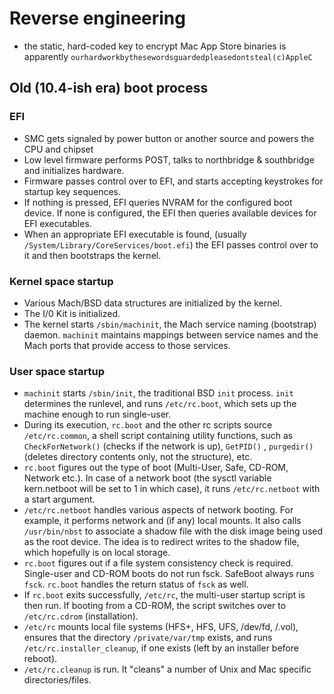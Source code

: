# Reverse engineering

- the static, hard-coded key to encrypt Mac App Store binaries is apparently `ourhardworkbythesewordsguardedpleasedontsteal(c)AppleC`

## Old (10.4-ish era) boot process

### EFI

- SMC gets signaled by power button or another source and powers the CPU and chipset
- Low level firmware performs POST, talks to northbridge & southbridge and initializes hardware.
- Firmware passes control over to EFI, and starts accepting keystrokes for startup key sequences. 
- If nothing is pressed, EFI queries NVRAM for the configured boot device. If none is configured, the EFI then queries available devices for EFI executables. 
- When an appropriate EFI executable is found, (usually `/System/Library/CoreServices/boot.efi`) the EFI passes control over to it and then bootstraps the kernel.

### Kernel space startup

- Various Mach/BSD data structures are initialized by the kernel.
- The I/0 Kit is initialized.
- The kernel starts `/sbin/machinit`, the Mach service naming (bootstrap) daemon. `machinit` maintains mappings between service names and the Mach ports that provide access to those services.

### User space startup

- `machinit` starts `/sbin/init`, the traditional BSD `init` process. `init` determines the runlevel, and runs `/etc/rc.boot`, which sets up the machine enough to run single-user.
- During its execution, `rc.boot` and the other rc scripts source `/etc/rc.common`, a shell script containing utility functions, such as `CheckForNetwork()` (checks if the network is up), `GetPID()` , `purgedir()` (deletes directory contents only, not the structure), etc.
- `rc.boot` figures out the type of boot (Multi-User, Safe, CD-ROM, Network etc.). In case of a network boot (the sysctl variable kern.netboot will be set to 1 in which case), it runs `/etc/rc.netboot` with a start argument.
- `/etc/rc.netboot` handles various aspects of network booting. For example, it performs network and (if any) local mounts. It also calls `/usr/bin/nbst` to associate a shadow file with the disk image being used as the root device. The idea is to redirect writes to the shadow file, which hopefully is on local storage.
- `rc.boot` figures out if a file system consistency check is required. Single-user and CD-ROM boots do not run fsck. SafeBoot always runs `fsck`. `rc.boot` handles the return status of `fsck` as well.
- If `rc.boot` exits successfully, `/etc/rc`, the multi-user startup script is then run. If booting from a CD-ROM, the script switches over to `/etc/rc.cdrom` (installation).
- `/etc/rc` mounts local file systems (HFS+, HFS, UFS, /dev/fd, /.vol), ensures that the directory `/private/var/tmp` exists, and runs `/etc/rc.installer_cleanup`, if one exists (left by an installer before reboot).
- `/etc/rc.cleanup` is run. It "cleans" a number of Unix and Mac specific directories/files.